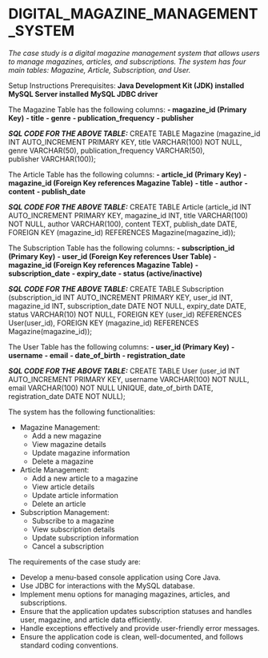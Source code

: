 # DIGITAL_MAGAZINE_MANAGEMENT_SYSTEM

_The case study is a digital magazine management system that allows users to manage magazines, articles, and subscriptions. The system has four main tables: Magazine, Article, Subscription, and User._

Setup Instructions
Prerequisites:
**Java Development Kit (JDK) installed**
**MySQL Server installed**
**MySQL JDBC driver**

The Magazine Table has the following columns:
**- magazine_id (Primary Key)**
**- title**
**- genre**
**- publication_frequency**
**- publisher**

_**SQL CODE FOR THE ABOVE TABLE:**_
   CREATE TABLE Magazine (magazine_id INT AUTO_INCREMENT PRIMARY KEY, title VARCHAR(100) NOT NULL, genre VARCHAR(50), publication_frequency VARCHAR(50), publisher VARCHAR(100));

The Article Table has the following columns:
**- article_id (Primary Key)**
**- magazine_id (Foreign Key references Magazine Table)**
**- title**
**- author**
**- content**
**- publish_date**

_**SQL CODE FOR THE ABOVE TABLE:**_
    CREATE TABLE Article (article_id INT AUTO_INCREMENT PRIMARY KEY, magazine_id INT, title VARCHAR(100) NOT NULL, author VARCHAR(100), content TEXT, publish_date DATE, FOREIGN KEY (magazine_id) REFERENCES Magazine(magazine_id));

The Subscription Table has the following columns:
**- subscription_id (Primary Key)**
**- user_id (Foreign Key references User Table)**
**- magazine_id (Foreign Key references Magazine Table)**
**- subscription_date**
**- expiry_date**
**- status (active/inactive)**

_**SQL CODE FOR THE ABOVE TABLE:**_
    CREATE TABLE Subscription (subscription_id INT AUTO_INCREMENT PRIMARY KEY, user_id INT, magazine_id INT, subscription_date DATE NOT NULL, expiry_date DATE, status VARCHAR(10) NOT NULL, FOREIGN KEY (user_id) REFERENCES User(user_id), FOREIGN KEY (magazine_id) REFERENCES Magazine(magazine_id));

The User Table has the following columns:
**- user_id (Primary Key)**
**- username**
**- email**
**- date_of_birth**
**- registration_date**

_**SQL CODE FOR THE ABOVE TABLE:**_
    CREATE TABLE User (user_id INT AUTO_INCREMENT PRIMARY KEY, username VARCHAR(100) NOT NULL, email VARCHAR(100) NOT NULL UNIQUE, date_of_birth DATE, registration_date DATE NOT NULL);

The system has the following functionalities:
- Magazine Management:
    - Add a new magazine
    - View magazine details
    - Update magazine information
    - Delete a magazine
- Article Management:
    - Add a new article to a magazine
    - View article details
    - Update article information
    - Delete an article
- Subscription Management:
    - Subscribe to a magazine
    - View subscription details
    - Update subscription information
    - Cancel a subscription



The requirements of the case study are:
- Develop a menu-based console application using Core Java.
- Use JDBC for interactions with the MySQL database.
- Implement menu options for managing magazines, articles, and subscriptions.
- Ensure that the application updates subscription statuses and handles user, magazine, and article data efficiently.
- Handle exceptions effectively and provide user-friendly error messages.
- Ensure the application code is clean, well-documented, and follows standard coding conventions.
